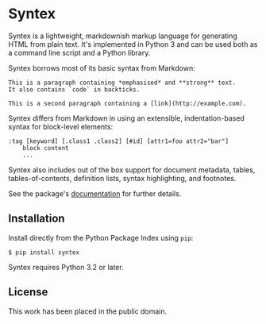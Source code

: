 
Syntex
======

Syntex is a lightweight, markdownish markup language for generating HTML from plain text. It's implemented in Python 3 and can be used both as a command line script and a Python library.

Syntex borrows most of its basic syntax from Markdown:

    This is a paragraph containing *emphasised* and **strong** text.
    It also contains `code` in backticks.

    This is a second paragraph containing a [link](http://example.com).

Syntex differs from Markdown in using an extensible, indentation-based syntax for block-level elements:

    :tag [keyword] [.class1 .class2] [#id] [attr1=foo attr2="bar"]
        block content
        ...

Syntex also includes out of the box support for document metadata, tables, tables-of-contents, definition lists, syntax highlighting, and footnotes.

See the package's [documentation](http://pythonhosted.org/syntex/) for further details.



Installation
------------

Install directly from the Python Package Index using `pip`:

    $ pip install syntex

Syntex requires Python 3.2 or later.



License
-------

This work has been placed in the public domain.
